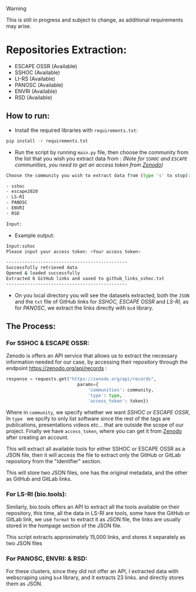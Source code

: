 > [!WARNING]
> This is still in progress and subject to change, as additional requirements may arise.

# Repositories Extraction:
- ESCAPE OSSR (Available)
- SSHOC (Available)
- LI-RS (Available)
- PANOSC (Available)
- ENVRI (Available)
- RSD (Available)

## How to run:
- Install the required libraries with `requirements.txt`:
``` bash
pip install -r requirements.txt
```
- Run the script by running `main.py` file, then choose the community from the list that you wish you extract data from : *(Note for `SSHOC` and `ESCAPE` communities, you need to get an access token from [Zenodo](https://zenodo.org/account/settings/applications/tokens/new/))*

``` bash
Choose the community you wish to extract data from (type 's' to stop):

- sshoc
- escape2020
- LS-RI 
- PANOSC
- ENVRI
- RSD

Input:
```
- Example output:
``` bash
Input:sshoc
Please input your access token: <Your access token>

----------------------------------------------
Successfully retrieved data
Opened & loaded successfully
Extracted 6 GitHub links and saved to github_links_sshoc.txt
----------------------------------------------
```
- On you local directory you will see the datasets extracted, both the `JSON` and the `txt` file of GitHub links for *SSHOC, ESCAPE OSSR* and *LS-RI*, as for *PANOSC*, we extract the links directly with `bs4` library.

## The Process:
### For SSHOC & ESCAPE OSSR:
Zenodo is offers an API service that allows us to extract the necessary information needed for our case, by accessing their repository through the endpoint https://zenodo.org/api/records :
 ``` python 
response = requests.get("https://zenodo.org/api/records",
                            params={
                                'communities': community,
                                'type': type,
                                'access_token': token})
 ```
Where in `community`, we specify whether we want *SSHOC* or *ESCAPE OSSR*, In `type ` we spcify to only list software since the rest of the tags are publications, presentations videos etc... that are outside the scope of our project. Finally we have  `access_token`, where you can get it from [Zenodo](https://zenodo.org/account/settings/applications/tokens/new/) after creating an account.

This will extract all available tools for either SSHOC or ESCAPE OSSR as a JSON file, then it will access the file to extract only the GitHub or GitLab repository from the "Identifier" section.

This will store two JSON files, one has the original metadata, and the other as GitHub and GitLab links.

### For LS-RI (bio.tools):
Similarly, bio.tools offers an API to extract all the tools available on their repository, this time, all the data in LS-RI are tools, some have the GitHub or GitLab link, we use  `format` to extract it as JSON file, the links are usually stored in the hompage section of the JSON file.

This script extracts approximately 15,000 links, and stores it separately as two JSON files

### For PANOSC, ENVRI: & RSD:
For these clusters, since they did not offer an API, I extracted data with webscraping using `bs4` library, and it extracts 23 links. and directly stores them as JSON.
